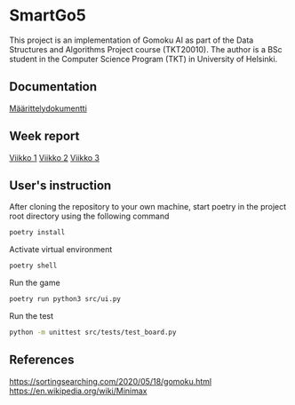 # SmartGo5
This project is an implementation of Gomoku AI as part of the Data Structures and Algorithms Project course (TKT20010). The author is a BSc student in the Computer Science Program (TKT) in University of Helsinki.

## Documentation
[Määrittelydokumentti](docs/maarittelydokumentti.md)

## Week report
[Viikko 1](docs/viikkoraportit/viikko1.md)
[Viikko 2](docs/viikkoraportit/viikko2.md)
[Viikko 3](docs/viikkoraportit/viikko3.md)

## User's instruction
After cloning the repository to your own machine, start poetry in the project root directory using the following command

```bash
poetry install
```

Activate virtual environment
```bash
poetry shell
```

Run the game
```bash
poetry run python3 src/ui.py
```

Run the test
```bash
python -m unittest src/tests/test_board.py 
```

## References
https://sortingsearching.com/2020/05/18/gomoku.html
https://en.wikipedia.org/wiki/Minimax